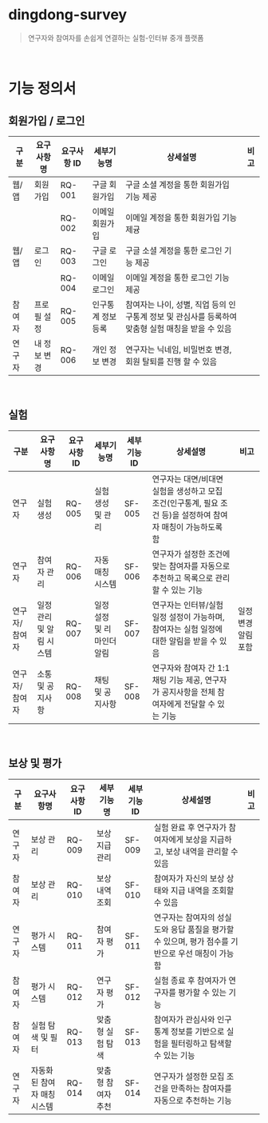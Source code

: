 # dingdong-survey
> 연구자와 참여자를 손쉽게 연결하는 실험-인터뷰 중개 플랫폼
<br>

# 기능 정의서

## 회원가입 / 로그인

| 구분 | 요구사항명 | 요구사항 ID | 세부기능명 | 상세설명 | 비고 |
| --- | --- | --- | --- | --- | --- |
| 웹/앱 | 회원가입 | RQ-001 | 구글 회원가입 | 구글 소셜 계정을 통한 회원가입 기능 제공 |  |
|  |  | RQ-002 | 이메일 회원가입 | 이메일 계정을 통한 회원가입 기능 제귱 |  |
| 웹/앱 | 로그인 | RQ-003 | 구글 로그인 | 구글 소셜 계정을 통한 로그인 기능 제공 |  |
|  |  | RQ-004 | 이메일 로그인 | 이메일 계정을 통한 로그인 기능 제공 |  |
| 참여자 | 프로필 설정 | RQ-005 | 인구통계 정보 등록 | 참여자는 나이, 성별, 직업 등의 인구통계 정보 및 관심사를 등록하여 맞춤형 실험 매칭을 받을 수 있음 |  |
| 연구자 | 내 정보 변경 | RQ-006 | 개인 정보 변경 | 연구자는 닉네임, 비밀번호 변경, 회원 탈퇴를 진행 할 수 있음 |  |

<br> 

##  실험

| 구분 | 요구사항명 | 요구사항 ID | 세부기능명 | 세부기능 ID | 상세설명 | 비고 |
| --- | --- | --- | --- | --- | --- | --- |
| 연구자 | 실험 생성 | RQ-005 | 실험 생성 및 관리 | SF-005 | 연구자는 대면/비대면 실험을 생성하고 모집 조건(인구통계, 필요 조건 등)을 설정하여 참여자 매칭이 가능하도록 함 |  |
| 연구자 | 참여자 관리 | RQ-006 | 자동 매칭 시스템 | SF-006 | 연구자가 설정한 조건에 맞는 참여자를 자동으로 추천하고 목록으로 관리할 수 있는 기능 |  |
| 연구자/참여자 | 일정 관리 및 알림 시스템 | RQ-007 | 일정 설정 및 리마인더 알림 | SF-007 | 연구자는 인터뷰/실험 일정 설정이 가능하며, 참여자는 실험 일정에 대한 알림을 받을 수 있음 | 일정 변경 알림 포함 |
| 연구자/참여자 | 소통 및 공지사항 | RQ-008 | 채팅 및 공지사항 | SF-008 | 연구자와 참여자 간 1:1 채팅 기능 제공, 연구자가 공지사항을 전체 참여자에게 전달할 수 있는 기능 |  |

<br>

## 보상 및 평가

| 구분 | 요구사항명 | 요구사항 ID | 세부기능명 | 세부기능 ID | 상세설명 | 비고 |
| --- | --- | --- | --- | --- | --- | --- |
| 연구자 | 보상 관리 | RQ-009 | 보상 지급 관리 | SF-009 | 실험 완료 후 연구자가 참여자에게 보상을 지급하고, 보상 내역을 관리할 수 있음 |  |
| 참여자 | 보상 관리 | RQ-010 | 보상 내역 조회 | SF-010 | 참여자가 자신의 보상 상태와 지급 내역을 조회할 수 있음 |  |
| 연구자 | 평가 시스템 | RQ-011 | 참여자 평가 | SF-011 | 연구자는 참여자의 성실도와 응답 품질을 평가할 수 있으며, 평가 점수를 기반으로 우선 매칭이 가능함 |  |
| 참여자 | 평가 시스템 | RQ-012 | 연구자 평가 | SF-012 | 실험 종료 후 참여자가 연구자를 평가할 수 있는 기능 |  |
| 참여자 | 실험 탐색 및 필터 | RQ-013 | 맞춤형 실험 탐색 | SF-013 | 참여자가 관심사와 인구통계 정보를 기반으로 실험을 필터링하고 탐색할 수 있는 기능 |  |
| 연구자 | 자동화된 참여자 매칭 시스템 | RQ-014 | 맞춤형 참여자 추천 | SF-014 | 연구자가 설정한 모집 조건을 만족하는 참여자를 자동으로 추천하는 기능 |  |
